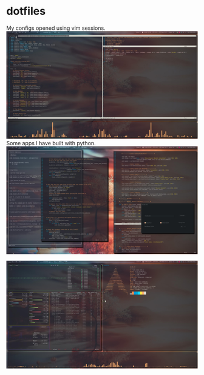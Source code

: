 # dotfiles
My configs opened using vim sessions.
![](/screenshots/desktop_1.jpg)
Some apps I have built with python.
![](/screenshots/desktop_2.jpg)

![](/screenshots/desktop_3.jpg)

